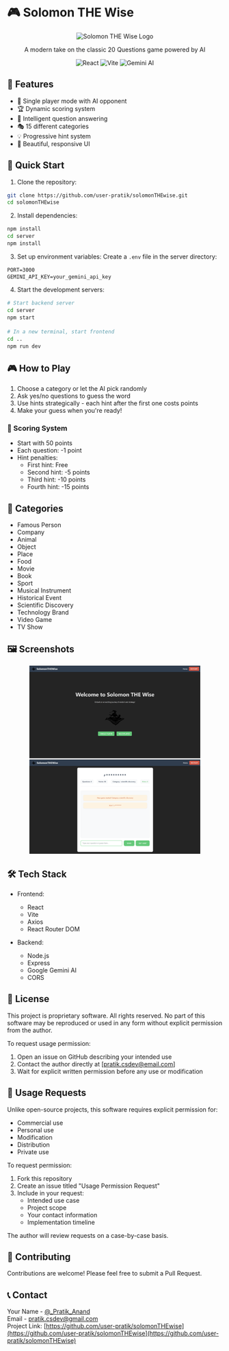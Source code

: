 # 🎮 Solomon THE Wise

<p align="center">
  <img 
    src="screenshots/icon-inverted.svg" 
    alt="Solomon THE Wise Logo" 
    width="200" 
    height="200"
  />
</p>

<p align="center">
  A modern take on the classic 20 Questions game powered by AI
</p>

<p align="center">
  <img src="https://img.shields.io/badge/React-20232A?style=for-the-badge&logo=react&logoColor=61DAFB" alt="React"/>
  <img src="https://img.shields.io/badge/Vite-646CFF?style=for-the-badge&logo=vite&logoColor=white" alt="Vite"/>
  <img src="https://img.shields.io/badge/Google_Gemini-4285F4?style=for-the-badge&logo=google&logoColor=white" alt="Gemini AI"/>
</p>

## 🎯 Features

- 🎲 Single player mode with AI opponent
- 🏆 Dynamic scoring system
- 💭 Intelligent question answering
- 🎭 15 different categories
- 💡 Progressive hint system
- 🎨 Beautiful, responsive UI

## 🚀 Quick Start

1. Clone the repository:
```bash
git clone https://github.com/user-pratik/solomonTHEwise.git
cd solomonTHEwise
```

2. Install dependencies:
```bash
npm install
cd server
npm install
```

3. Set up environment variables:
Create a `.env` file in the server directory:
```env
PORT=3000
GEMINI_API_KEY=your_gemini_api_key
```

4. Start the development servers:
```bash
# Start backend server
cd server
npm start

# In a new terminal, start frontend
cd ..
npm run dev
```

## 🎮 How to Play

1. Choose a category or let the AI pick randomly
2. Ask yes/no questions to guess the word
3. Use hints strategically - each hint after the first one costs points
4. Make your guess when you're ready!

### 📝 Scoring System

- Start with 50 points
- Each question: -1 point
- Hint penalties:
  - First hint: Free
  - Second hint: -5 points
  - Third hint: -10 points
  - Fourth hint: -15 points

## 🎯 Categories

- Famous Person
- Company
- Animal
- Object
- Place
- Food
- Movie
- Book
- Sport
- Musical Instrument
- Historical Event
- Scientific Discovery
- Technology Brand
- Video Game
- TV Show

## 🖼️ Screenshots

<p align="center">
  <img src="screenshots/game-start.png" alt="Game Start" width="400"/>
  <img src="screenshots/gameplay.png" alt="Gameplay" width="400"/>
</p>

## 🛠️ Tech Stack

- Frontend:
  - React
  - Vite
  - Axios
  - React Router DOM

- Backend:
  - Node.js
  - Express
  - Google Gemini AI
  - CORS

## 📝 License

This project is proprietary software. All rights reserved.
No part of this software may be reproduced or used in any form without explicit permission from the author.

To request usage permission:
1. Open an issue on GitHub describing your intended use
2. Contact the author directly at [pratik.csdev@email.com]
3. Wait for explicit written permission before any use or modification

## 🤝 Usage Requests

Unlike open-source projects, this software requires explicit permission for:
- Commercial use
- Personal use
- Modification
- Distribution
- Private use

To request permission:
1. Fork this repository
2. Create an issue titled "Usage Permission Request"
3. Include in your request:
   - Intended use case
   - Project scope
   - Your contact information
   - Implementation timeline

The author will review requests on a case-by-case basis.

## 🤝 Contributing

Contributions are welcome! Please feel free to submit a Pull Request.

## 📞 Contact

Your Name - [@_Pratik_Anand](https://twitter.com/_Pratik_Anand)<br />
Email - pratik.csdev@gmail.com<br />
Project Link: [https://github.com/user-pratik/solomonTHEwise](https://github.com/user-pratik/solomonTHEwise](https://github.com/user-pratik/solomonTHEwise)

